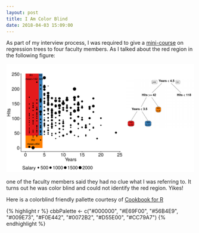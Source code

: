 ```yaml
---
layout: post
title: I Am Color Blind
date: 2018-04-03 15:09:00
---
```



As part of my interview process, I was required to give a [mini-course](/assets/pdf/cart_animation.pdf) on regression trees to four faculty members. As I talked about the red region in the following figure:

![](/assets/img/cart.png)

one of the faculty members said they had no clue what I was referring to. It turns out he was color blind and could not identify the red region. Yikes!  

Here is a colorblind friendly pallette courtesy of [Cookbook for R](http://www.cookbook-r.com/Graphs/Colors_(ggplot2)/#a-colorblind-friendly-palette)


{% highlight r %}
cbbPalette <- c("#000000", "#E69F00", "#56B4E9", "#009E73", "#F0E442", "#0072B2", "#D55E00", "#CC79A7")
{% endhighlight %}